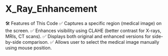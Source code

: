 # X_Ray_Enhancement
🛠️ Features of This Code 
✅ Captures a specific region (medical image) on the screen. 
✅ Enhances visibility using CLAHE (better contrast for X-rays, MRIs, CT scans). 
✅ Displays both original and enhanced versions for side-by-side comparison. 
✅ Allows user to select the medical image manually using mouse position.
